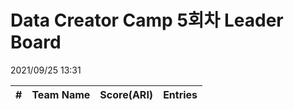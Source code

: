 # Data Creator Camp 5회차 Leader Board
2021/09/25 13:31

|#|Team Name|Score(ARI)|Entries|  
|:---:|:---:|:---:|:---:|  
